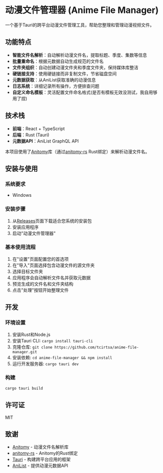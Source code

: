 # 动漫文件管理器 (Anime File Manager)

一个基于Tauri的跨平台动漫文件管理工具，帮助您整理和管理动漫视频文件。

## 功能特点

- **智能文件名解析**：自动解析动漫文件名，提取标题、季度、集数等信息
- **批量重命名**：根据元数据自动生成规范的文件名
- **文件夹组织**：自动创建动漫文件夹和季度文件夹，保持媒体库整洁
- **硬链接支持**：使用硬链接而非复制文件，节省磁盘空间
- **元数据获取**：从AniList获取准确的动漫信息
- **日志系统**：详细记录所有操作，方便排查问题
- **自定义命名模板**：灵活配置文件命名格式(是否有模板无效没测试，我自用够用了捏)

## 技术栈

- **前端**：React + TypeScript
- **后端**：Rust (Tauri)
- **元数据API**：AniList GraphQL API

本项目使用了[Anitomy](https://github.com/erengy/anitomy)库（通过[anitomy-rs](https://github.com/Xtansia/anitomy-rs) Rust绑定）来解析动漫文件名。

## 安装与使用

### 系统要求

- Windows

### 安装步骤

1. 从[Releases](https://github.com/yourusername/anime-file-manager/releases)页面下载适合您系统的安装包
2. 安装应用程序
3. 启动"动漫文件管理器"

### 基本使用流程

1. 在"设置"页面配置您的首选项
2. 在"导入"页面选择包含动漫文件的源文件夹
3. 选择目标文件夹
4. 应用程序会自动解析文件名并获取元数据
5. 预览生成的文件名和文件夹结构
6. 点击"处理"按钮开始整理文件

## 开发

### 环境设置

1. 安装Rust和Node.js
2. 安装Tauri CLI: `cargo install tauri-cli`
3. 克隆仓库: `git clone https://github.com/tcirtsa/anime-file-manager.git`
4. 安装依赖: `cd anime-file-manager && npm install`
5. 运行开发服务器: `cargo tauri dev`

### 构建

```bash
cargo tauri build
```

## 许可证

MIT

## 致谢

- [Anitomy](https://github.com/erengy/anitomy) - 动漫文件名解析库
- [anitomy-rs](https://github.com/Xtansia/anitomy-rs) - Anitomy的Rust绑定
- [Tauri](https://tauri.app) - 构建跨平台应用的框架
- [AniList](https://anilist.co) - 提供动漫元数据API
